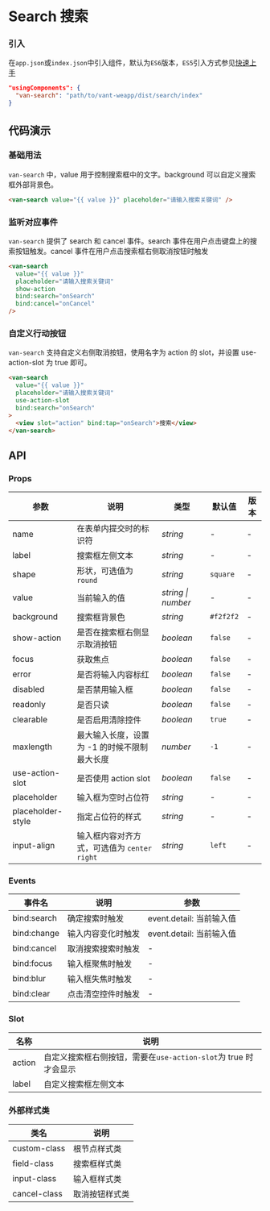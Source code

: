 # Search 搜索

### 引入

在`app.json`或`index.json`中引入组件，默认为`ES6`版本，`ES5`引入方式参见[快速上手](#/quickstart)

```json
"usingComponents": {
  "van-search": "path/to/vant-weapp/dist/search/index"
}
```

## 代码演示

### 基础用法

`van-search` 中，value 用于控制搜索框中的文字。background 可以自定义搜索框外部背景色。

```html
<van-search value="{{ value }}" placeholder="请输入搜索关键词" />
```

### 监听对应事件

`van-search` 提供了 search 和 cancel 事件。search 事件在用户点击键盘上的搜索按钮触发。cancel 事件在用户点击搜索框右侧取消按钮时触发

```html
<van-search
  value="{{ value }}"
  placeholder="请输入搜索关键词"
  show-action
  bind:search="onSearch"
  bind:cancel="onCancel"
/>
```

### 自定义行动按钮

`van-search` 支持自定义右侧取消按钮，使用名字为 action 的 slot，并设置 use-action-slot 为 true 即可。

```html
<van-search
  value="{{ value }}"
  placeholder="请输入搜索关键词"
  use-action-slot
  bind:search="onSearch"
>
  <view slot="action" bind:tap="onSearch">搜索</view>
</van-search>
```

## API

### Props

| 参数 | 说明 | 类型 | 默认值 | 版本 |
|-----------|-----------|-----------|-------------|-------------|
| name | 在表单内提交时的标识符 | *string* | - | - |
| label | 搜索框左侧文本 | *string* | - | - |
| shape | 形状，可选值为 `round` | *string* | `square` | - |
| value | 当前输入的值 | *string \| number* | - | - |
| background | 搜索框背景色 | *string* | `#f2f2f2` | - |
| show-action | 是否在搜索框右侧显示取消按钮 | *boolean* | `false` | - |
| focus | 获取焦点 | *boolean* | `false` | - |
| error | 是否将输入内容标红 | *boolean* | `false` | - |
| disabled | 是否禁用输入框 | *boolean* | `false` | - |
| readonly | 是否只读 | *boolean* | `false` | - |
| clearable | 是否启用清除控件 | *boolean* | `true` | - |
| maxlength | 最大输入长度，设置为 -1 的时候不限制最大长度 | *number* | `-1` | - |
| use-action-slot | 是否使用 action slot | *boolean* | `false` | - |
| placeholder | 输入框为空时占位符 | *string* | - | - |
| placeholder-style | 指定占位符的样式 | *string* | - | - |
| input-align | 输入框内容对齐方式，可选值为 `center` `right` | *string* | `left` | - |

### Events

| 事件名 | 说明 | 参数 |
|-----------|-----------|-----------|
| bind:search | 确定搜索时触发 | event.detail: 当前输入值 |
| bind:change | 输入内容变化时触发 | event.detail: 当前输入值 |
| bind:cancel | 取消搜索搜索时触发 | - |
| bind:focus | 输入框聚焦时触发 | - |
| bind:blur | 输入框失焦时触发 | - |
| bind:clear | 点击清空控件时触发 | - |

### Slot

| 名称 | 说明 |
|-----------|-----------|
| action | 自定义搜索框右侧按钮，需要在`use-action-slot`为 true 时才会显示 |
| label | 自定义搜索框左侧文本 |

### 外部样式类

| 类名 | 说明 |
|-----------|-----------|
| custom-class | 根节点样式类 |
| field-class | 搜索框样式类 |
| input-class | 输入框样式类 |
| cancel-class | 取消按钮样式类 |
